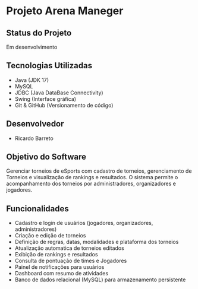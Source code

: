# Projeto Arena Maneger

## Status do Projeto
Em desenvolvimento

## Tecnologias Utilizadas
- Java (JDK 17)
- MySQL
- JDBC (Java DataBase Connectivity)
- Swing (Interface gráfica)
- Git & GitHub (Versionamento de código)

## Desenvolvedor
- Ricardo Barreto

## Objetivo do Software
Gerenciar torneios de eSports com cadastro de torneios, gerenciamento de Torneios e visualização de rankings e resultados.
O sistema permite o acompanhamento dos torneios por administradores, organizadores e jogadores.

## Funcionalidades
- Cadastro e login de usuários (jogadores, organizadores, administradores)
- Criação e edição de torneios
- Definição de regras, datas, modalidades e plataforma dos torneios
- Atualização automatica de torneios editados
- Exibição de rankings e resultados
- Consulta de pontuação de times e Jogadores
- Painel de notificações para usuários
- Dashboard com resumo de atividades
- Banco de dados relacional (MySQL) para armazenamento persistente
